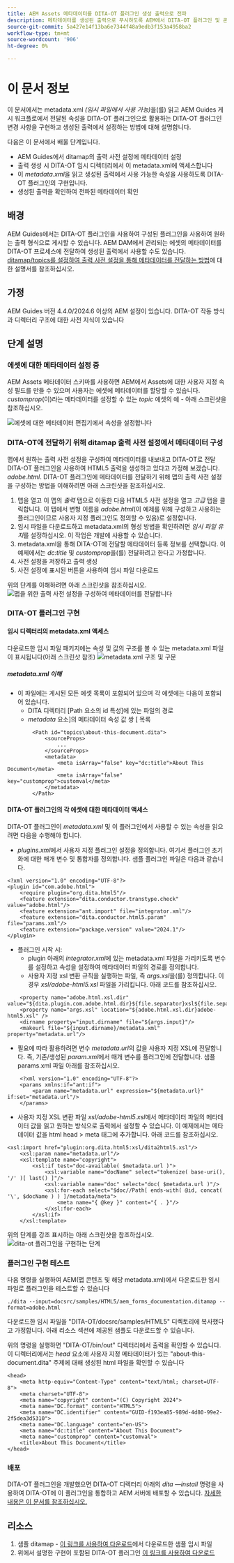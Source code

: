 ```yaml
---
title: AEM Assets 메타데이터를 DITA-OT 플러그인 생성 출력으로 전파
description: 메타데이터를 생성된 출력으로 푸시하도록 AEM에서 DITA-OT 플러그인 및 콘텐츠 구성
source-git-commit: 5a427e14f13ba6e7344f48a9edb3f153a4958ba2
workflow-type: tm+mt
source-wordcount: '906'
ht-degree: 0%

---
```



# 이 문서 정보

이 문서에서는 metadata.xml _(임시 파일에서 사용 가능)_&#x200B;을(를) 읽고 AEM Guides 게시 워크플로에서 전달된 속성을 DITA-OT 플러그인으로 활용하는 DITA-OT 플러그인 변경 사항을 구현하고 생성된 출력에서 설정하는 방법에 대해 설명합니다.

다음은 이 문서에서 배울 단계입니다.
- AEM Guides에서 ditamap의 출력 사전 설정에 메타데이터 설정
- 출력 생성 시 DITA-OT 임시 디렉터리에서 이 metadata.xml에 액세스합니다
- 이 _metadata.xml_&#x200B;을 읽고 생성된 출력에서 사용 가능한 속성을 사용하도록 DITA-OT 플러그인의 구현입니다.
- 생성된 출력을 확인하여 전파된 메타데이터 확인

## 배경

AEM Guides에서는 DITA-OT 플러그인을 사용하여 구성된 플러그인을 사용하여 원하는 출력 형식으로 게시할 수 있습니다.
AEM DAM에서 관리되는 에셋의 메타데이터를 DITA-OT 프로세스에 전달하여 생성된 출력에서 사용할 수도 있습니다. [ditamap/topics를 설정하여 출력 사전 설정을 통해 메타데이터를 전달하는 방법](https://experienceleague.adobe.com/en/docs/experience-manager-guides/using/user-guide/output-gen/pass-metadata-dita-ot)에 대한 설명서를 참조하십시오.


## 가정

AEM Guides 버전 4.4.0/2024.6 이상의 AEM 설정이 있습니다.
DITA-OT 작동 방식과 디렉터리 구조에 대한 사전 지식이 있습니다


## 단계 설명

### 에셋에 대한 메타데이터 설정 중

AEM Assets 메타데이터 스키마를 사용하면 AEM에서 Assets에 대한 사용자 지정 속성 필드를 만들 수 있으며 사용자는 에셋에 메타데이터를 할당할 수 있습니다. _customprop_(이)라는 메타데이터를 설정할 수 있는 _topic_ 에셋의 예 - 아래 스크린샷을 참조하십시오.

![에셋에 대한 메타데이터 편집기에서 속성을 설정합니다](../../assets/publishing/assets-metadata-properties-ui-customprop.png)


### DITA-OT에 전달하기 위해 ditamap 출력 사전 설정에서 메타데이터 구성

맵에서 원하는 출력 사전 설정을 구성하여 메타데이터를 내보내고 DITA-OT로 전달
DITA-OT 플러그인을 사용하여 HTML5 출력을 생성하고 있다고 가정해 보겠습니다. _adobe.html_.
DITA-OT 플러그인에 메타데이터를 전달하기 위해 맵의 출력 사전 설정을 구성하는 방법을 이해하려면 아래 스크린샷을 참조하십시오.
1. 맵을 열고 이 맵의 _출력_ 탭으로 이동한 다음 HTML5 사전 설정을 열고 _고급_ 탭을 클릭합니다. 이 탭에서 변형 이름을 _adobe.html_(이 예제를 위해 구성하고 사용하는 플러그인이므로 사용자 지정 플러그인도 정의할 수 있음)로 설정합니다.
2. 임시 파일을 다운로드하고 metadata.xml의 형성 방법을 확인하려면 _임시 파일 유지_&#x200B;를 설정하십시오. 이 작업은 개발에 사용할 수 있습니다.
3. metadata.xml을 통해 DITA-OT에 전달할 메타데이터 등록 정보를 선택합니다. 이 예제에서는 _dc:title_ 및 _customprop_&#x200B;을(를) 전달하려고 한다고 가정합니다.
4. 사전 설정을 저장하고 출력 생성
5. 사전 설정에 표시된 버튼을 사용하여 임시 파일 다운로드

위의 단계를 이해하려면 아래 스크린샷을 참조하십시오.
![맵을 위한 출력 사전 설정을 구성하여 메타데이터를 전달합니다](../../assets/publishing/map-outputpreset-html5-customprop.png)


### DITA-OT 플러그인 구현

#### 임시 디렉터리의 metadata.xml 액세스

다운로드한 임시 파일 패키지에는 속성 및 값의 구조를 볼 수 있는 metadata.xml 파일이 표시됩니다(아래 스크린샷 참조)
![metadata.xml 구조 및 구문](../../assets/publishing/publish-tempfiles-metadata-structure.png)

##### metadata.xml 이해

- 이 파일에는 게시된 모든 에셋 목록이 포함되어 있으며 각 에셋에는 다음이 포함되어 있습니다.
   - DITA 디렉터리 [Path 요소의 id 특성]에 있는 파일의 경로
   - _metadata_ 요소]의 메타데이터 속성 값 쌍 [ 목록

```
        <Path id="topics\about-this-document.dita">
            <sourceProps>
                ...
            </sourceProps>
            <metadata>
                <meta isArray="false" key="dc:title">About This Document</meta>
                <meta isArray="false" key="customprop">customval</meta>
            </metadata>
        </Path>
```

#### DITA-OT 플러그인의 각 에셋에 대한 메타데이터 액세스

DITA-OT 플러그인이 _metadata.xml_ 및 이 플러그인에서 사용할 수 있는 속성을 읽으려면 다음을 수행해야 합니다.
- _plugins.xml_&#x200B;에서 사용자 지정 플러그인 설정을 정의합니다. 여기서 플러그인 초기화에 대한 매개 변수 및 통합자를 정의합니다. 샘플 플러그인 파일은 다음과 같습니다.

```
<?xml version="1.0" encoding="UTF-8"?>
<plugin id="com.adobe.html">
    <require plugin="org.dita.html5"/>
    <feature extension="dita.conductor.transtype.check" value="adobe.html"/>
    <feature extension="ant.import" file="integrator.xml"/>
    <feature extension="dita.conductor.html5.param" file="params.xml"/>
    <feature extension="package.version" value="2024.1"/>
</plugin>
```

- 플러그인 시작 시:
   - plugin 아래의 _integrator.xml_&#x200B;에 있는 metadata.xml 파일을 가리키도록 변수를 설정하고 속성을 설정하여 메타데이터 파일의 경로를 정의합니다.
   - 사용자 지정 xsl 변환 규칙을 실행하는 파일, 즉 _args.xsl_&#x200B;을(를) 정의합니다. 이 경우 _xsl/adobe-html5.xsl_ 파일을 가리킵니다.
아래 코드를 참조하십시오.

```
    <property name="adobe.html.xsl.dir" value="${dita.plugin.com.adobe.html.dir}${file.separator}xsl${file.separator}"/>
    <property name="args.xsl" location="${adobe.html.xsl.dir}adobe-html5.xsl" />
    <dirname property="input.dirname" file="${args.input}"/>
    <makeurl file="${input.dirname}/metadata.xml" property="metadata.url"/>
```

- 필요에 따라 활용하려면 변수 _metadata.url_&#x200B;의 값을 사용자 지정 XSL에 전달합니다. 즉, 기존/생성된 _param.xml_&#x200B;에서 매개 변수를 플러그인에 전달합니다. 샘플 params.xml 파일 아래를 참조하십시오.

```
    <?xml version="1.0" encoding="UTF-8"?>
    <params xmlns:if="ant:if">
        <param name="metadata.url" expression="${metadata.url}" if:set="metadata.url"/>
    </params>
```

- 사용자 지정 XSL 변환 파일 _xsl/adobe-html5.xsl_&#x200B;에서 메타데이터 파일의 메타데이터 값을 읽고 원하는 방식으로 출력에서 설정할 수 있습니다. 이 예제에서는 메타데이터 값을 html head > meta 태그에 추가합니다. 아래 코드를 참조하십시오.

```
<xsl:import href="plugin:org.dita.html5:xsl/dita2html5.xsl"/>
    <xsl:param name="metadata.url"/>
    <xsl:template name="copyright">
        <xsl:if test="doc-available( $metadata.url )">
            <xsl:variable name="docName" select="tokenize( base-uri(), '/' )[ last() ]"/>
            <xsl:variable name="doc" select="doc( $metadata.url )"/>
            <xsl:for-each select="$doc//Path[ ends-with( @id, concat( '\', $docName ) ) ]/metadata/meta">
                <meta name="{ @key }" content="{ . }"/>
            </xsl:for-each>
        </xsl:if>
    </xsl:template>
```

위의 단계를 강조 표시하는 아래 스크린샷을 참조하십시오.
![dita-ot 플러그인을 구현하는 단계](../../assets/publishing/publishing-metadata-dita-ot-plugin-implementation.png)


### 플러그인 구현 테스트

다음 명령을 실행하여 AEM(맵 콘텐츠 및 해당 metadata.xml)에서 다운로드한 임시 파일로 플러그인을 테스트할 수 있습니다

```
./dita --input=docsrc/samples/HTML5/aem_forms_documentation.ditamap --format=adobe.html
```

다운로드한 임시 파일을 &quot;DITA-OT/docsrc/samples/HTML5&quot; 디렉토리에 복사했다고 가정합니다.
아래 리소스 섹션에 제공된 샘플도 다운로드할 수 있습니다.

위의 명령을 실행하면 &quot;DITA-OT/bin/out&quot; 디렉터리에서 출력을 확인할 수 있습니다. 이 디렉터리에서는 _head_ 요소에 사용자 지정 메타데이터가 있는 &quot;about-this-document.dita&quot; 주제에 대해 생성된 html 파일을 확인할 수 있습니다

```
<head>
    <meta http-equiv="Content-Type" content="text/html; charset=UTF-8">
    <meta charset="UTF-8">
    <meta name="copyright" content="(C) Copyright 2024">
    <meta name="DC.format" content="HTML5">
    <meta name="DC.identifier" content="GUID-f193ea85-989d-4d80-99e2-2f5dea3d5310">
    <meta name="DC.language" content="en-US">
    <meta name="dc:title" content="About This Document">
    <meta name="customprop" content="customval">
    <title>About This Document</title>
</head>
```

### 배포

DITA-OT 플러그인을 개발했으면 DITA-OT 디렉터리 아래의 _dita —install_ 명령을 사용하여 DITA-OT에 이 플러그인을 통합하고 AEM 서버에 배포할 수 있습니다. [자세한 내용은 이 문서를 참조하십시오.](https://experienceleaguecommunities.adobe.com/t5/experience-manager-guides/steps-to-setup-a-custom-dita-ot/td-p/407659)


## 리소스

1. 샘플 ditamap - [이 링크를 사용하여 다운로드](../../assets/publishing/sample-temp-html5-adobe.html-content.zip)에서 다운로드한 샘플 임시 파일
2. 위에서 설명한 구현이 포함된 DITA-OT 플러그인 [이 링크를 사용하여 다운로드](../../assets/publishing/sample-custom-plugin-com.adobe.html.zip)